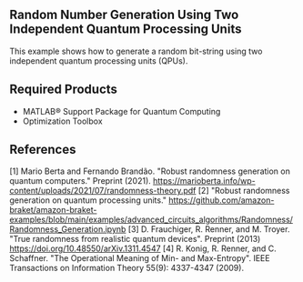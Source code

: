 ## Random Number Generation Using Two Independent Quantum Processing Units

This example shows how to generate a random bit-string using two independent
quantum processing units (QPUs).

## Required Products
- MATLAB&reg; Support Package for Quantum Computing
- Optimization Toolbox

## References 
[1] Mario Berta and Fernando Brandão. "Robust randomness generation on quantum computers." Preprint (2021). https://marioberta.info/wp-content/uploads/2021/07/randomness-theory.pdf
[2] "Robust randomness generation on quantum processing units." https://github.com/amazon-braket/amazon-braket-examples/blob/main/examples/advanced_circuits_algorithms/Randomness/Randomness_Generation.ipynb
[3] D. Frauchiger, R. Renner, and M. Troyer. "True randomness from realistic quantum devices". Preprint (2013) https://doi.org/10.48550/arXiv.1311.4547
[4] R. Konig, R. Renner, and C. Schaffner. "The Operational Meaning of Min- and Max-Entropy". IEEE Transactions on Information Theory 55(9): 4337-4347 (2009).